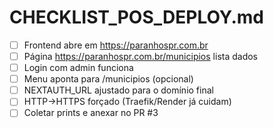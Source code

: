 # CHECKLIST_POS_DEPLOY.md
- [ ] Frontend abre em https://paranhospr.com.br
- [ ] Página https://paranhospr.com.br/municipios lista dados
- [ ] Login com admin funciona
- [ ] Menu aponta para /municipios (opcional)
- [ ] NEXTAUTH_URL ajustado para o domínio final
- [ ] HTTP→HTTPS forçado (Traefik/Render já cuidam)
- [ ] Coletar prints e anexar no PR #3
